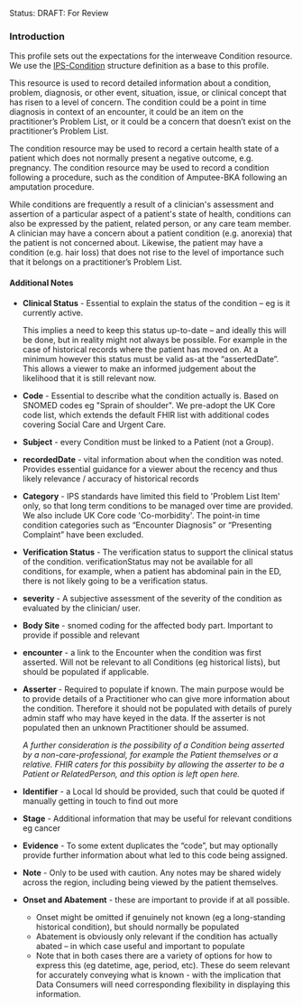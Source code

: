 Status: DRAFT: For Review

### **Introduction**
This profile sets out the expectations for the interweave Condition resource. We use the [IPS-Condition](https://build.fhir.org/ig/HL7/fhir-ips/StructureDefinition-Condition-uv-ips.html) structure definition as a base to this profile.

This resource is used to record detailed information about a condition, problem, diagnosis, or other event, situation, issue, or clinical concept that has risen to a level of concern. The condition could be a point in time diagnosis in context of an encounter, it could be an item on the practitioner’s Problem List, or it could be a concern that doesn’t exist on the practitioner’s Problem List.

The condition resource may be used to record a certain health state of a patient which does not normally present a negative outcome, e.g. pregnancy. The condition resource may be used to record a condition following a procedure, such as the condition of Amputee-BKA following an amputation procedure.

While conditions are frequently a result of a clinician's assessment and assertion of a particular aspect of a patient's state of health, conditions can also be expressed by the patient, related person, or any care team member. A clinician may have a concern about a patient condition (e.g. anorexia) that the patient is not concerned about. Likewise, the patient may have a condition (e.g. hair loss) that does not rise to the level of importance such that it belongs on a practitioner’s Problem List.

#### **Additional Notes**

- **Clinical Status** - Essential to explain the status of the condition – eg is it currently active.

   This implies a need to keep this status up-to-date – and ideally this will be done, but in reality might not always be possible. For example in the case of historical records where the patient has moved on. 
   At a minimum however this status must be valid as-at the “assertedDate”. This allows a viewer to make an informed judgement about the likelihood that it is still relevant now.

- **Code** - Essential to describe what the condition actually is. Based on SNOMED codes eg "Sprain of shoulder". We pre-adopt the UK Core code list, which extends the default FHIR list with additional codes covering Social Care and Urgent Care.

- **Subject** - every Condition must be linked to a Patient (not a Group).

- **recordedDate** - vital information about when the condition was noted. Provides essential guidance for a viewer about the recency and thus likely relevance / accuracy of historical records

- **Category** - IPS standards have limited this field to 'Problem List Item' only, so that long term conditions to be managed over time are provided. We also include UK Core code 'Co-morbidity'. The point-in time condition categories such as “Encounter Diagnosis” or “Presenting Complaint” have been excluded. 

- **Verification Status** - The verification status to support the clinical status of the condition. verificationStatus may not be available for all conditions, for example, when a patient has abdominal pain in the ED, there is not likely going to be a verification status.

- **severity** - A subjective assessment of the severity of the condition as evaluated by the clinician/ user.

- **Body Site** - snomed coding for the affected body part. Important to provide if possible and relevant

- **encounter** - a link to the  Encounter when the condition was first asserted. Will not be relevant to all Conditions (eg historical lists), but should be populated if applicable.

- **Asserter** - Required to populate if known. The main purpose would be to provide details of a Practitioner who can give more information about the condition. Therefore it should not be populated with details of purely admin staff who may have keyed in the data. If the asserter is not populated then an unknown Practitioner should be assumed.

   *A further consideration is the possibility of a Condition being asserted by a non-care-professional, for example the Patient themselves or a relative. FHIR caters for this possibiity by allowing the asserter to be a Patient or RelatedPerson, and this option is left open here.*

- **Identifier** - a Local Id should be provided, such that could be quoted if manually getting in touch to find out more

- **Stage** - Additional information that may be useful for relevant conditions eg cancer

- **Evidence** - To some extent duplicates the “code”, but may optionally provide further information about what led to this code being assigned.

- **Note** - Only to be used with caution. Any notes may be shared widely across the region, including being viewed by the patient themselves.

- **Onset and Abatement** - these are important to provide if at all possible. 
   - Onset might be omitted if genuinely not known (eg a long-standing historical condition), but should normally be populated
   - Abatement is obviously only relevant if the condition has actually abated – in which case useful and important to populate
   - Note that in both cases there are a variety of options for how to express this (eg datetime, age, period, etc). These do seem relevant for accurately conveying what is known - with the implication that Data Consumers will need corresponding flexibility in displaying this information.